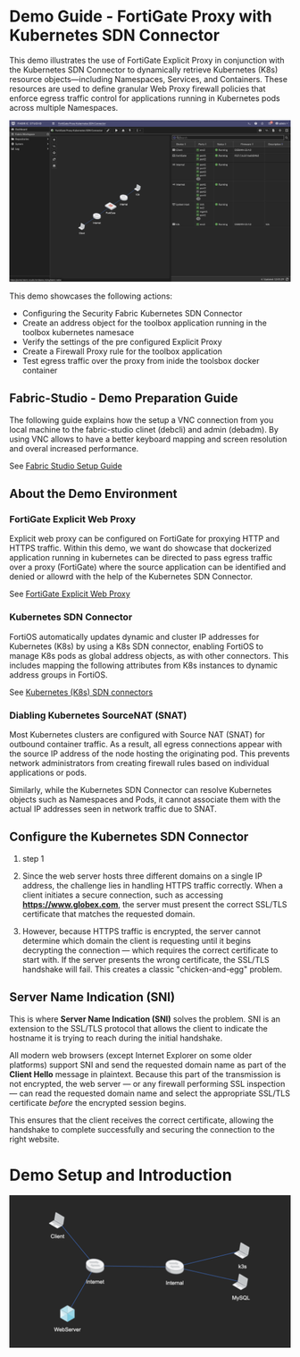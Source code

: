 # Demo Guide - FortiGate Proxy with Kubernetes SDN Connector

This demo illustrates the use of FortiGate Explicit Proxy in conjunction with the Kubernetes SDN Connector to dynamically retrieve Kubernetes (K8s) resource objects—including Namespaces, Services, and Containers. These resources are used to define granular Web Proxy firewall policies that enforce egress traffic control for applications running in Kubernetes pods across multiple Namespaces.

![demo](images/demo.jpg)

This demo showcases the following actions:
- Configuring the Security Fabric Kubernetes SDN Connector
- Create an address object for the toolbox application running in the toolbox kubernetes namesace
- Verify the settings of the pre configured Explicit Proxy
- Create a Firewall Proxy rule for the toolbox application 
- Test egress traffic over the proxy from inide the toolsbox docker container

## Fabric-Studio - Demo Preparation Guide
The following guide explains how the setup a VNC connection from you local machine to the fabric-studio clinet (debcli) and admin (debadm). By using VNC allows to have a better keyboard mapping and screen resolution and overal increased performance.

See [Fabric Studio Setup Guide](fabric-studio-demo-setup-guide.md)

## About the Demo Environment
### FortiGate Explicit Web Proxy
Explicit web proxy can be configured on FortiGate for proxying HTTP and HTTPS traffic. Within this demo, we want do showcase that dockerized application running in kubernetes can be directed to pass egress traffic over a proxy (FortiGate) where the source application can be identified and denied or allowrd with the help of the Kubernetes SDN Connector.

See [FortiGate Explicit Web Proxy](https://docs.fortinet.com/document/fortigate/7.6.2/administration-guide/300428/explicit-web-proxy)

### Kubernetes SDN Connector
FortiOS automatically updates dynamic and cluster IP addresses for Kubernetes (K8s) by using a K8s SDN connector, enabling FortiOS to manage K8s pods as global address objects, as with other connectors. This includes mapping the following attributes from K8s instances to dynamic address groups in FortiOS.

See [Kubernetes (K8s) SDN connectors](https://docs.fortinet.com/document/fortigate/7.6.0/administration-guide/726316/kubernetes-k8s-sdn-connectors)

### Diabling Kubernetes SourceNAT (SNAT)
Most Kubernetes clusters are configured with Source NAT (SNAT) for outbound container traffic. As a result, all egress connections appear with the source IP address of the node hosting the originating pod. This prevents network administrators from creating firewall rules based on individual applications or pods.

Similarly, while the Kubernetes SDN Connector can resolve Kubernetes objects such as Namespaces and Pods, it cannot associate them with the actual IP addresses seen in network traffic due to SNAT.

## Configure the Kubernetes SDN Connector

1. step 1

2.  Since the web server hosts three different domains on a single IP address, the challenge lies in handling HTTPS traffic correctly. When a client initiates a secure connection, such as accessing **https://www.globex.com**, the server must present the correct SSL/TLS certificate that matches the requested domain.

3. However, because HTTPS traffic is encrypted, the server cannot determine which domain the client is requesting until it begins decrypting the connection — which requires the correct certificate to start with. If the server presents the wrong certificate, the SSL/TLS handshake will fail. This creates a classic "chicken-and-egg" problem.

## Server Name Indication (SNI)

This is where **Server Name Indication (SNI)** solves the problem. SNI is an extension to the SSL/TLS protocol that allows the client to indicate the hostname it is trying to reach during the initial handshake.

All modern web browsers (except Internet Explorer on some older platforms) support SNI and send the requested domain name as part of the **Client Hello** message in plaintext. Because this part of the transmission is not encrypted, the web server — or any firewall performing SSL inspection — can read the requested domain name and select the appropriate SSL/TLS certificate *before* the encrypted session begins.

This ensures that the client receives the correct certificate, allowing the handshake to complete successfully and securing the connection to the right website.

# Demo Setup and Introduction

![layout](https://raw.githubusercontent.com/pivotal-sadubois/fabric-studio/main/demos/fortinet-sni-based-cert-selection/images/layout.png)






